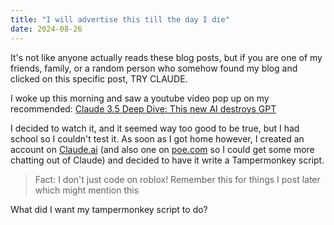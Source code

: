```yaml
---
title: "I will advertise this till the day I die"
date: 2024-08-26
---
```

It's not like anyone actually reads these blog posts, but if you are one of my friends, family, or a random person who somehow found my blog and clicked on this specific post, TRY CLAUDE.

I woke up this morning and saw a youtube video pop up on my recommended: [Claude 3.5 Deep Dive: This new AI destroys GPT](https://www.youtube.com/watch?v=b7JCor1DGJw)

I decided to watch it, and it seemed way too good to be true, but I had school so I couldn't test it. As soon as I got home however, I created an account on [Claude.ai](https://claude.ai/new) (and also one on [poe.com](https://poe.com/) so I could get some more chatting out of Claude) and decided to have it write a Tampermonkey script.

> Fact: I don't just code on roblox! Remember this for things I post later which might mention this

What did I want my tampermonkey script to do?
